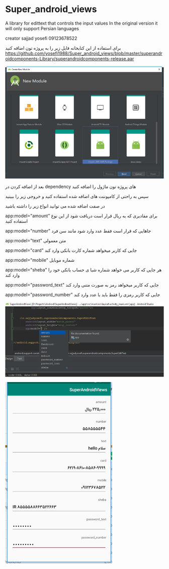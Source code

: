 # Super_android_views

A library for edittext that controls the input values
In the original version it will only support Persian languages

creator sajjad yosefi 09123678522


برای استفاده از این کتابخانه فایل زیر را به پروژه تون اضافه کنید 
https://github.com/yosefi1988/Super_android_views/blob/master/superandroidcomponents-Library/superandroidcomponents-release.aar

![alt text](https://raw.githubusercontent.com/yosefi1988/Super_android_views/master/app/src/main/res/drawable/1.png)

بعد از اضافه کردن در 
dependency
های پروژه تون ماژول را اضافه کنید


سپس به راحتی از کامپوننت های اضافه شده استفاده کنید و خروجی زیر را ببینید

در صفت اضافه شده می توانید انواع زیر را داشته باشید

app:modeI="amount"
برای مقادیری که به ریال قرار است دریافت شود از این نوع استفاده کنید

app:modeI="number"
جاهایی که قرار است فقط عدد وارد شود مانند سن فرد

app:modeI="text" 
متن معمولی

app:modeI="card" 
جایی که کاربر میخواهد شماره کارت بانکی وارد کند

app:modeI="mobile" 
شماره موبایل


app:modeI="sheba" 
هر جایی که کاربر می خواهد شماره شبا ی حساب بانکی خود را وارد کند

app:modeI="password_text"
جایی که کاربر میخواهد رمز به صورت متنی وارد کند

app:modeI="password_number"
جایی که کاربر رمزی را فقط باید با عدد وارد کند



![alt text](https://raw.githubusercontent.com/yosefi1988/Super_android_views/master/app/src/main/res/drawable/2.png)


![alt text](https://raw.githubusercontent.com/yosefi1988/Super_android_views/master/app/src/main/res/drawable/3.png)

